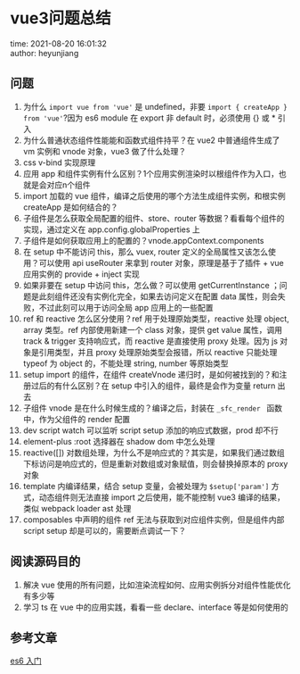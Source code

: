 # vue3问题总结

time: 2021-08-20 16:01:32  
author: heyunjiang

## 问题

1. 为什么 `import vue from 'vue'` 是 undefined，非要 `import { createApp } from 'vue'`?因为 es6 module 在 export 非 default 时，必须使用 {} 或 * 引入
2. 为什么普通状态组件性能能和函数式组件持平？在 vue2 中普通组件生成了 vm 实例和 vnode 对象，vue3 做了什么处理？
3. css v-bind 实现原理
4. 应用 app 和组件实例有什么区别？1个应用实例渲染时以根组件作为入口，也就是会对应n个组件
5. import 加载的 vue 组件，编译之后使用的哪个方法生成组件实例，和根实例 createApp 是如何结合的？
6. 子组件是怎么获取全局配置的组件、store、router 等数据？看看每个组件的实现，通过定义在 app.config.globalProperties 上
7. 子组件是如何获取应用上的配置的？vnode.appContext.components
8. 在 setup 中不能访问 this，那么 vuex, router 定义的全局属性又该怎么使用？可以使用 api useRouter 来拿到 router 对象，原理是基于了插件 + vue 应用实例的 provide + inject 实现
9. 如果非要在 setup 中访问 this，怎么做？可以使用 getCurrentInstance ；问题是此刻组件还没有实例化完全，如果去访问定义在配置 data 属性，则会失败，不过此刻可以用于访问全局 app 应用上的一些配置
10. ref 和 reactive 怎么区分使用？ref 用于处理原始类型，reactive 处理 object, array 类型。ref 内部使用新建一个 class 对象，提供 get value 属性，调用 track & trigger 支持响应式，而 reactive 是直接使用 proxy 处理。因为 js 对象是引用类型，并且 proxy 处理原始类型会报错，所以 reactive 只能处理 typeof 为 object 的，不能处理 string, number 等原始类型
11. setup import 的组件，在组件 createVnode 递归时，是如何被找到的？和注册过后的有什么区别？在 setup 中引入的组件，最终是会作为变量 return 出去
12. 子组件 vnode 是在什么时候生成的？编译之后，封装在 `_sfc_render ` 函数中，作为父组件的 render 配置
13. dev script watch 可以监听 script setup 添加的响应式数据，prod 却不行
14. element-plus :root 选择器在 shadow dom 中怎么处理
15. reactive([]) 对数组处理，为什么不是响应式的？其实是，如果我们通过数组下标访问是响应式的，但是重新对数组或对象赋值，则会替换掉原本的 proxy 对象
16. template 内编译结果，结合 setup 变量，会被处理为 `$setup['param']` 方式，动态组件则无法直接 import 之后使用，能不能控制 vue3 编译的结果，类似 webpack loader ast 处理
17. composables 中声明的组件 ref 无法与获取到对应组件实例，但是组件内部 script setup 却是可以的，需要断点调试一下？

## 阅读源码目的

1. 解决 vue 使用的所有问题，比如渲染流程如何、应用实例拆分对组件性能优化有多少等
2. 学习 ts 在 vue 中的应用实践，看看一些 declare、interface 等是如何使用的

## 参考文章

[es6 入门](https://es6.ruanyifeng.com/#docs/module)
